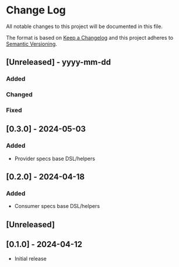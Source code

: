 # Change Log

All notable changes to this project will be documented in this file.

The format is based on [Keep a Changelog](http://keepachangelog.com/)
and this project adheres to [Semantic Versioning](http://semver.org/).

## [Unreleased] - yyyy-mm-dd

### Added

### Changed

### Fixed

## [0.3.0] - 2024-05-03

### Added
- Provider specs base DSL/helpers

## [0.2.0] - 2024-04-18

### Added
- Consumer specs base DSL/helpers

## [Unreleased]

## [0.1.0] - 2024-04-12

- Initial release
